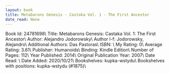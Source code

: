 ```yaml
---
layout: book
title: Metabarons Genesis - Castaka Vol. 1 - The First Ancestor
date_read: None
---
```


Book Id: 24781698\ 
Title: Metabarons Genesis: Castaka Vol. 1: The First Ancestor\ 
Author: Alejandro Jodorowsky\ 
Author l-f: Jodorowsky, Alejandro\ 
Additional Authors: Das Pastoras\ 
ISBN: \ 
My Rating: 0\ 
Average Rating: 3.61\ 
Publisher: Humanoids\ 
Binding: Kindle Edition\ 
Number of Pages: 112\ 
Year Published: 2014\ 
Original Publication Year: 2007\ 
Date Read: \ 
Date Added: 2020/10/21\ 
Bookshelves: kupka-wstydu\ 
Bookshelves with positions: kupka-wstydu (#1875)\ 

